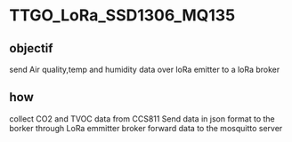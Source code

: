 # TTGO_LoRa_SSD1306_MQ135

## objectif
send Air quality,temp and humidity data over loRa emitter to a loRa broker


## how
collect CO2 and TVOC data from CCS811
Send data in json format to the borker through LoRa emmitter 
broker forward data to the mosquitto server 




